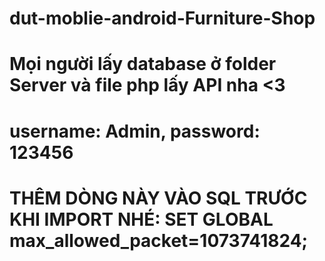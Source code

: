 # dut-moblie-android-Furniture-Shop
# Mọi người lấy database ở folder Server và file php lấy API nha <3
# username: Admin, password: 123456
# THÊM DÒNG NÀY VÀO SQL TRƯỚC KHI IMPORT NHÉ: SET GLOBAL max_allowed_packet=1073741824;
